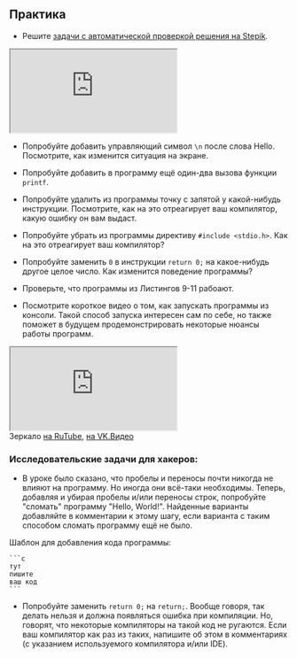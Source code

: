 ## Практика

- Решите [задачи с автоматической проверкой решения на Stepik](https://stepik.org/lesson/13977/step/1).

<div class="lessonStepikBlock">
    <iframe src="https://stepik.org/lesson/13977/step/1"></iframe>
</div>

- Попробуйте добавить управляющий символ `\n` после слова Hello. Посмотрите, как изменится ситуация на экране.

- Попробуйте добавить в программу ещё один-два вызова функции `printf`.

- Попробуйте удалить из программы точку с запятой у какой-нибудь инструкции. Посмотрите, как на это отреагирует ваш компилятор, какую ошибку он вам выдаст.

- Попробуйте убрать из программы директиву `#include <stdio.h>`. Как на это отреагирует ваш компилятор?

- Попробуйте заменить `0` в инструкции `return 0;` на какое-нибудь другое целое число. Как изменится поведение программы? 

- Проверьте, что программы из Листингов 9-11 рабоают. 

- Посмотрите короткое видео о том, как запускать программы из консоли. Такой способ запуска интересен сам по себе, но также поможет в будущем продемонстрировать некоторые нюансы работы программ.
<div class="lessonVideo">
	<iframe src="https://www.youtube.com/embed/jRcs-2Pqdlc" allowfullscreen></iframe>
</div>
Зеркало <a href="https://rutube.ru/video/9e794e10e19443af3aa9ad31e6f7d934/?r=wd">на RuTube</a>, <a href="https://vkvideo.ru/video-31218664_456239036">на VK.Видео</a>

### Исследовательские задачи для хакеров:

- В уроке было сказано, что пробелы и переносы почти никогда не влияют на программу. Но иногда они всё-таки необходимы. Теперь, добавляя и убирая пробелы и/или переносы строк, попробуйте "сломать" программу "Hello, World!". Найденные варианты добавляйте в комментарии к этому шагу, если варианта с таким способом сломать программу ещё не было. 

Шаблон для добавления кода программы:
````
```c
тут
пишите
ваш код
```
````

- Попробуйте заменить `return 0;` на `return;`. Вообще говоря, так делать нельзя и должна появляться ошибка при компиляции. Но, говорят, что некоторые компиляторы на такой код не ругаются. Если ваш компилятор как раз из таких, напишите об этом в комментариях (с указанием используемого компилятора и/или IDE).